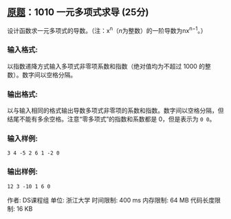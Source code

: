 ##	[原题](https://pintia.cn/problem-sets/994805260223102976/problems/994805313708867584)：1010 一元多项式求导 (25分) 

设计函数求一元多项式的导数。（注：x<sup>n</sup>（*n*为整数）的一阶导数为nx<sup>n−1</sup>。）

### 输入格式:

以指数递降方式输入多项式非零项系数和指数（绝对值均为不超过 1000 的整数）。数字间以空格分隔。

### 输出格式:

以与输入相同的格式输出导数多项式非零项的系数和指数。数字间以空格分隔，但结尾不能有多余空格。注意“零多项式”的指数和系数都是 0，但是表示为 `0 0`。

### 输入样例:

```in
3 4 -5 2 6 1 -2 0
```

### 输出样例:

```out
12 3 -10 1 6 0
```

作者: DS课程组
单位: 浙江大学
时间限制: 400 ms
内存限制: 64 MB
代码长度限制: 16 KB